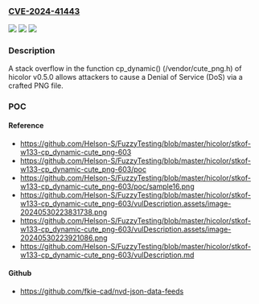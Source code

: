 ### [CVE-2024-41443](https://cve.mitre.org/cgi-bin/cvename.cgi?name=CVE-2024-41443)
![](https://img.shields.io/static/v1?label=Product&message=n%2Fa&color=blue)
![](https://img.shields.io/static/v1?label=Version&message=n%2Fa&color=blue)
![](https://img.shields.io/static/v1?label=Vulnerability&message=n%2Fa&color=brighgreen)

### Description

A stack overflow in the function cp_dynamic() (/vendor/cute_png.h) of hicolor v0.5.0 allows attackers to cause a Denial of Service (DoS) via a crafted PNG file.

### POC

#### Reference
- https://github.com/Helson-S/FuzzyTesting/blob/master/hicolor/stkof-w133-cp_dynamic-cute_png-603
- https://github.com/Helson-S/FuzzyTesting/blob/master/hicolor/stkof-w133-cp_dynamic-cute_png-603/poc
- https://github.com/Helson-S/FuzzyTesting/blob/master/hicolor/stkof-w133-cp_dynamic-cute_png-603/poc/sample16.png
- https://github.com/Helson-S/FuzzyTesting/blob/master/hicolor/stkof-w133-cp_dynamic-cute_png-603/vulDescription.assets/image-20240530223831738.png
- https://github.com/Helson-S/FuzzyTesting/blob/master/hicolor/stkof-w133-cp_dynamic-cute_png-603/vulDescription.assets/image-20240530223921086.png
- https://github.com/Helson-S/FuzzyTesting/blob/master/hicolor/stkof-w133-cp_dynamic-cute_png-603/vulDescription.md

#### Github
- https://github.com/fkie-cad/nvd-json-data-feeds


